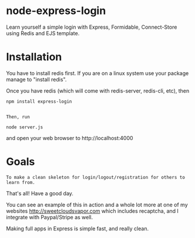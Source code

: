 node-express-login
==================

Learn yourself a simple login with Express, Formidable, Connect-Store using Redis and EJS template. 

Installation
============

You have to install redis first. If you are on a linux system use your package manage to "install redis".

Once you have redis (which will come with redis-server, redis-cli, etc), then
    
    npm install express-login


    Then, run 
    
    node server.js 

and open your web browser to http://localhost:4000

Goals
=====

    To make a clean skeleton for login/logout/registration for others to learn from.

That's all! Have a good day.


You can see an example of this in action and a whole lot more at one of my websites http://sweetcloudsvapor.com which includes recaptcha, and I integrate with Paypal/Stripe as well.

Making full apps in Express is simple fast, and really clean.

